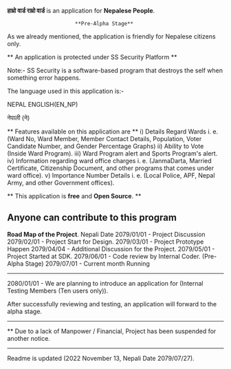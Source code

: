 
**हाम्रो वार्ड राम्रो वार्ड**  is an application for **Nepalese People**. 


                          **Pre-Alpha Stage**
                        
As we already mentioned, the application is friendly for Nepalese citizens only.

** An application is protected under SS Security Platform **


Note:- SS Security is a software-based program that destroys the self when something error happens.

The language used in this application is:-


NEPAL ENGLISH(EN_NP)


नेपाली (ने)

** Features available on this application are **
i) Details Regard Wards i. e. (Ward No, Ward Member, Member Contact Details, Population, Voter Candidate Number, and Gender Percentage Graphs) 
ii) Ability to Vote (Inside Ward Program). 
iii) Ward Program alert and Sports Program's alert.
iv) Information regarding ward office charges i. e. (JanmaDarta, Married Certificate, Citizenship Document, and other programs that comes under ward office).
v) Importance Number Details i. e. (Local Police, APF, Nepal Army, and other Government offices).

** This application is **free** and **Open Source**. **

Anyone can contribute to this program 
-----------------------------------------------------------------------------------------------------------------------------------------------------------------------
**Road Map of the Project**.
Nepali Date
2079/01/01 - Project Discussion
2079/02/01 - Project Start for Design.
2079/03/01 - Project Prototype Happen
2079/04/04 - Additional Discussion for the Project.
2079/05/01 - Project Started at SDK.
2079/06/01 - Code review by Internal Coder. (Pre-Alpha Stage)
2079/07/01 - Current month Running 

-----------------------------------------------------------------------------------------------------------------------------------------------------------------------
2080/01/01 - We are planning to introduce an application for (Internal Testing Members (Ten users only)).

After successfully reviewing and testing,  an application will forward to the alpha stage.

-----------------------------------------------------------------------------------------------------------------------------------------------------------------------

** Due to a lack of Manpower / Financial, Project has been suspended for another notice. 

-----------------------------------------------------------------------------------------------------------------------------------------------------------------------

Readme is updated (2022 November 13, Nepali Date 2079/07/27).



 

